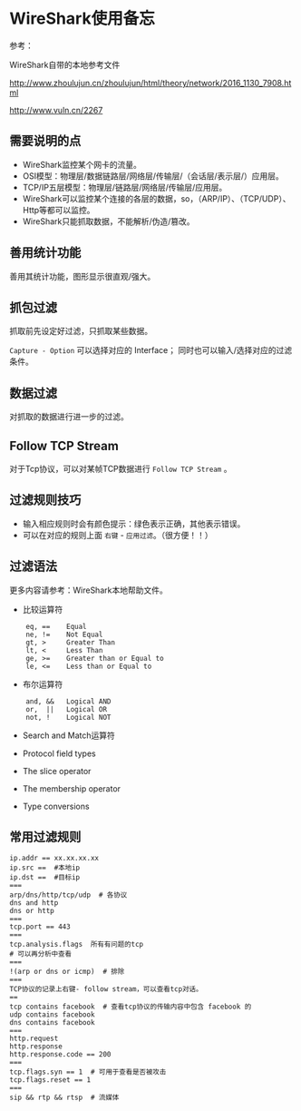 # WireShark使用备忘

参考：

WireShark自带的本地参考文件

http://www.zhoulujun.cn/zhoulujun/html/theory/network/2016_1130_7908.html

http://www.vuln.cn/2267

## 需要说明的点

- WireShark监控某个网卡的流量。
- OSI模型：物理层/数据链路层/网络层/传输层/（会话层/表示层/）应用层。
- TCP/IP五层模型：物理层/链路层/网络层/传输层/应用层。
- WireShark可以监控某个连接的各层的数据，so，（ARP/IP）、（TCP/UDP）、Http等都可以监控。
- WireShark只能抓取数据，不能解析/伪造/篡改。

## 善用统计功能

善用其统计功能，图形显示很直观/强大。

## 抓包过滤

抓取前先设定好过滤，只抓取某些数据。

`Capture - Option` 可以选择对应的 Interface； 同时也可以输入/选择对应的过滤条件。

## 数据过滤

对抓取的数据进行进一步的过滤。

## Follow TCP Stream

对于Tcp协议，可以对某帧TCP数据进行 `Follow TCP Stream` 。

## 过滤规则技巧

- 输入相应规则时会有颜色提示：绿色表示正确，其他表示错误。
- 可以在对应的规则上面 `右键` - `应用过滤`。（很方便！！）

## 过滤语法

更多内容请参考：WireShark本地帮助文件。

- 比较运算符

```
    eq, ==    Equal
    ne, !=    Not Equal
    gt, >     Greater Than
    lt, <     Less Than
    ge, >=    Greater than or Equal to
    le, <=    Less than or Equal to
```

- 布尔运算符

```
    and, &&   Logical AND
    or,  ||   Logical OR
    not, !    Logical NOT
```

- Search and Match运算符

- Protocol field types

- The slice operator

- The membership operator

- Type conversions


## 常用过滤规则

```
ip.addr == xx.xx.xx.xx  
ip.src ==  #本地ip 
ip.dst ==  #目标ip
===
arp/dns/http/tcp/udp  # 各协议  
dns and http  
dns or http  
===
tcp.port == 443
===
tcp.analysis.flags  所有有问题的tcp
# 可以再分析中查看
===
!(arp or dns or icmp)  # 排除
===
TCP协议的记录上右键- follow stream，可以查看tcp对话。
==
tcp contains facebook  # 查看tcp协议的传输内容中包含 facebook 的
udp contains facebook
dns contains facebook
===
http.request
http.response
http.response.code == 200
===
tcp.flags.syn == 1  # 可用于查看是否被攻击
tcp.flags.reset == 1
===
sip && rtp && rtsp  # 流媒体
```